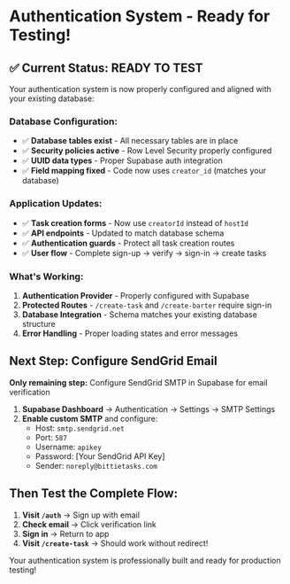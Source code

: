 # Authentication System - Ready for Testing!

## ✅ Current Status: READY TO TEST

Your authentication system is now properly configured and aligned with your existing database:

### Database Configuration:
- ✅ **Database tables exist** - All necessary tables are in place
- ✅ **Security policies active** - Row Level Security properly configured
- ✅ **UUID data types** - Proper Supabase auth integration
- ✅ **Field mapping fixed** - Code now uses `creator_id` (matches your database)

### Application Updates:
- ✅ **Task creation forms** - Now use `creatorId` instead of `hostId`
- ✅ **API endpoints** - Updated to match database schema
- ✅ **Authentication guards** - Protect all task creation routes
- ✅ **User flow** - Complete sign-up → verify → sign-in → create tasks

### What's Working:
1. **Authentication Provider** - Properly configured with Supabase
2. **Protected Routes** - `/create-task` and `/create-barter` require sign-in
3. **Database Integration** - Schema matches your existing database structure
4. **Error Handling** - Proper loading states and error messages

## Next Step: Configure SendGrid Email

**Only remaining step:** Configure SendGrid SMTP in Supabase for email verification

1. **Supabase Dashboard** → Authentication → Settings → SMTP Settings
2. **Enable custom SMTP** and configure:
   - Host: `smtp.sendgrid.net`
   - Port: `587`
   - Username: `apikey`
   - Password: [Your SendGrid API Key]
   - Sender: `noreply@bittietasks.com`

## Then Test the Complete Flow:

1. **Visit `/auth`** → Sign up with email
2. **Check email** → Click verification link  
3. **Sign in** → Return to app
4. **Visit `/create-task`** → Should work without redirect!

Your authentication system is professionally built and ready for production testing!